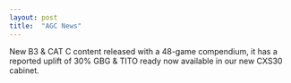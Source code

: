 ```yaml
---
layout: post
title:  "AGC News"
---
```


New B3 & CAT C content released with a 48-game compendium, it has a reported uplift of 30% GBG & TITO ready now available in our new CXS30 cabinet.
